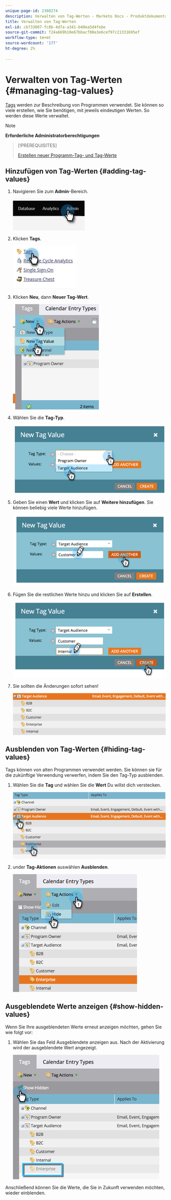```yaml
---
unique-page-id: 2360274
description: Verwalten von Tag-Werten - Marketo Docs - Produktdokumentation
title: Verwalten von Tag-Werten
exl-id: cb733007-fc8b-4d7a-a341-b40ea5d4febe
source-git-commit: f24a669b10e67bbacf88e3e6cef97c21331695ef
workflow-type: tm+mt
source-wordcount: '177'
ht-degree: 2%

---
```


# Verwalten von Tag-Werten {#managing-tag-values}

[Tags](/help/marketo/product-docs/core-marketo-concepts/programs/working-with-programs/understanding-tags.md) werden zur Beschreibung von Programmen verwendet. Sie können so viele erstellen, wie Sie benötigen, mit jeweils eindeutigen Werten. So werden diese Werte verwaltet.

>[!NOTE]
>
>**Erforderliche Administratorberechtigungen**

>[!PREREQUISITES]
>
>[Erstellen neuer Programm-Tag- und Tag-Werte](/help/marketo/product-docs/administration/tags/create-a-new-program-tag-and-tag-values.md)

## Hinzufügen von Tag-Werten {#adding-tag-values}

1. Navigieren Sie zum **Admin**-Bereich.

   ![](assets/managing-tag-values-1.png)

1. Klicken **Tags**.

   ![](assets/managing-tag-values-2.png)

1. Klicken **Neu**, dann **Neuer Tag-Wert**.

   ![](assets/managing-tag-values-3.png)

1. Wählen Sie die **Tag-Typ**.

   ![](assets/managing-tag-values-4.png)

1. Geben Sie einen **Wert** und klicken Sie auf **Weitere hinzufügen**. Sie können beliebig viele Werte hinzufügen.

   ![](assets/managing-tag-values-5.png)

1. Fügen Sie die restlichen Werte hinzu und klicken Sie auf **Erstellen**.

   ![](assets/managing-tag-values-6.png)

1. Sie sollten die Änderungen sofort sehen!

   ![](assets/managing-tag-values-7.png)

## Ausblenden von Tag-Werten {#hiding-tag-values}

Tags können von alten Programmen verwendet werden. Sie können sie für die zukünftige Verwendung verwerfen, indem Sie den Tag-Typ ausblenden.

1. Wählen Sie die **Tag** und wählen Sie die **Wert** Du willst dich verstecken.

   ![](assets/managing-tag-values-8.png)

1. under **Tag-Aktionen** auswählen **Ausblenden**.

   ![](assets/managing-tag-values-9.png)

## Ausgeblendete Werte anzeigen {#show-hidden-values}

Wenn Sie Ihre ausgeblendeten Werte erneut anzeigen möchten, gehen Sie wie folgt vor:

1. Wählen Sie das Feld Ausgeblendete anzeigen aus. Nach der Aktivierung wird der ausgeblendete Wert angezeigt.

   ![](assets/managing-tag-values-10.png)

Anschließend können Sie die Werte, die Sie in Zukunft verwenden möchten, wieder einblenden.
